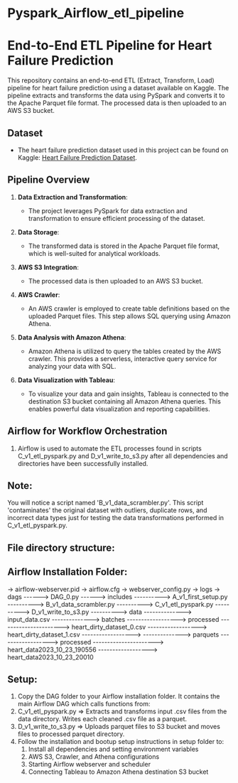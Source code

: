 # Pyspark_Airflow_etl_pipeline

# End-to-End ETL Pipeline for Heart Failure Prediction

This repository contains an end-to-end ETL (Extract, Transform, Load) pipeline for heart failure prediction using a dataset available on Kaggle. The pipeline extracts and transforms the data using PySpark and converts it to the Apache Parquet file format. The processed data is then uploaded to an AWS S3 bucket.

## Dataset
- The heart failure prediction dataset used in this project can be found on Kaggle: [Heart Failure Prediction Dataset](https://www.kaggle.com/datasets/fedesoriano/heart-failure-prediction/data).

## Pipeline Overview
1. **Data Extraction and Transformation**:
   - The project leverages PySpark for data extraction and transformation to ensure efficient processing of the dataset.

2. **Data Storage**:
   - The transformed data is stored in the Apache Parquet file format, which is well-suited for analytical workloads.

3. **AWS S3 Integration**:
   - The processed data is then uploaded to an AWS S3 bucket.

4. **AWS Crawler**:
   - An AWS crawler is employed to create table definitions based on the uploaded Parquet files. This step allows SQL querying using Amazon Athena.

5. **Data Analysis with Amazon Athena**:
   - Amazon Athena is utilized to query the tables created by the AWS crawler. This provides a serverless, interactive query service for analyzing your data with SQL.

6. **Data Visualization with Tableau**:
   - To visualize your data and gain insights, Tableau is connected to the destination S3 bucket containing all Amazon Athena queries. This enables powerful data visualization and reporting capabilities.

## Airflow for Workflow Orchestration
1. Airflow is used to automate the ETL processes found in scripts C_v1_etl_pyspark.py and D_v1_write_to_s3.py after all dependencies and directories have been successfully installed.


## Note:
You will notice a script named 'B_v1_data_scrambler.py'. This script 'contaminates' the original dataset with outliers, duplicate rows, and incorrect data types just for testing the data transformations performed in C_v1_etl_pyspark.py.


## File directory structure:

## Airflow Installation Folder:
-> airflow-webserver.pid
-> airflow.cfg
-> webserver_config.py
-> logs
-> dags
------> DAG_0.py
------> includes
----------> A_v1_first_setup.py
----------> B_v1_data_scrambler.py
----------> C_v1_etl_pyspark.py
----------> D_v1_write_to_s3.py
----------> data
--------------> input_data.csv
--------------> batches
------------------> processed
----------------------> heart_dirty_dataset_0.csv
------------------> heart_dirty_dataset_1.csv
------------------>
--------------> parquets
------------------> processed
----------------------> heart_data2023_10_23_190556
------------------> heart_data2023_10_23_20010
        


## Setup:
1. Copy the DAG folder to your Airflow installation folder. 
  It contains the main Airflow DAG which calls functions from:
  1. C_v1_etl_pyspark.py => Extracts and transforms input .csv files from the data directory. Writes each cleaned .csv file as a parquet.
  2. D_v1_write_to_s3.py => Uploads parquet files to S3 bucket and moves files to processed parquet directory.
2. Follow the installation and bootup setup instructions in setup folder to:
     1. Install all dependencies and setting environment variables
     2. AWS S3, Crawler, and Athena configurations
     3. Starting Airflow webserver and scheduler
     4. Connecting Tableau to Amazon Athena destination S3 bucket


